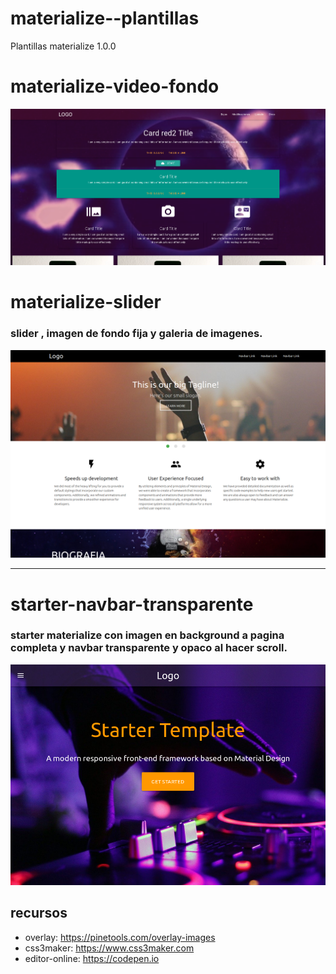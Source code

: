 # materialize--plantillas
Plantillas materialize 1.0.0
# materialize-video-fondo
![Alt Text](fondo_video1.png)
# materialize-slider
### slider , imagen de fondo fija y galeria de imagenes.
![Alt text](materialize_slider.png)
*********************************
# starter-navbar-transparente
### starter materialize con imagen en background a pagina completa y navbar transparente y opaco al hacer scroll.
![Alt text](navbar_transp.png)

## recursos
* overlay: https://pinetools.com/overlay-images
* css3maker: https://www.css3maker.com
* editor-online: https://codepen.io
